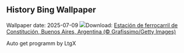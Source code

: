 ## History Bing Wallpaper
Wallpaper date: 2025-07-09
![](https://www.bing.com/th?id=OHR.ConstitucionStation_ES-ES3087797004_UHD.jpg&w=1000)Download: [Estación de ferrocarril de Constitución, Buenos Aires, Argentina (© Grafissimo/Getty Images)](https://www.bing.com/th?id=OHR.ConstitucionStation_ES-ES3087797004_UHD.jpg)

Auto get programm by LtgX
